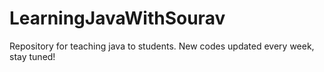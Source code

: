 # LearningJavaWithSourav
Repository for teaching java to students. New codes updated every week, stay tuned!
